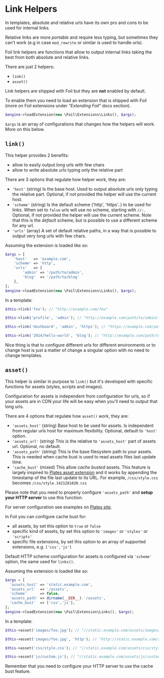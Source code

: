 <!--
currentMenu: "linkhelpers"
currentSection: "Blocks & Helpers"
title: "Link Helpers"
-->

# Link Helpers

In templates, absolute and relative urls have its own pro and cons to be used for internal links.

Relative links are more *portable* and require less typing, but sometimes they can't work (e.g in case `mod_rewrite` or similar is used to handle urls).

Foil link helpers are functions that allow to output internal links taking the best from both absolute and relative links.

There are just 2 helpers:

- `link()`
- `asset()`

Link helpers are shipped with Foil but they are **not** enabled by default.

To enable them you need to load an extension that is shipped with Foil (more on Foil extensions under *"Extending Foil"* docs section).

```php
$engine->loadExtension(new \Foil\Extensions\Links(), $args);
```

`$args` is an array of configurations that changes how the helpers will work. More on this below.

## `link()`

This helper provides 2 benefits:

 - allow to easily output long urls with few chars
 - allow to write absolute urls typing only the relative part

There are 3 options that regulate how helper work, they are:

- `'host'` (string) Is the base host. Used to output absolute urls only typing the relative part.
 Optional, if not provided the helper will use the current host.
- `'scheme'` (string) Is the default scheme ('http', 'https'..) to be used for links.
 When set to `false` urls will use no scheme, starting with `//:`.
 Optional, if not provided the helper will use the current scheme.
 Note that this is the *default* scheme, but is possible to use a different scheme for any url.
- `'urls'` (array) A set of default relative paths, in a way that is possible to output very long urls with few chars.

Assuming the extension is loaded like so:

```php
$args = [
    'host'   => 'example.com',
    'scheme' => 'http',
    'urls'   => [
        'admin' => '/path/to/admin',
        'blog'  => '/path/to/blog'
    ],
];
$engine->loadExtension(new \Foil\Extensions\Links(), $args);
```

In a template:

```php
$this->link('foo'); // "http://example.com/foo"

$this->link('profile', 'admin'); // "http://example.com/path/to/admin/foo"

$this->link('dashboard', 'admin', 'https'); // "https://example.com/path/to/admin/foo"

$this->link('2014/hello-world', 'blog'); // "http://example.com/path/to/blog/2014/hello-world"
```

Nice thing is that to configure different urls for different environments or to change host is just a matter of change a singular option with no need to change templates.

## `asset()`

This helper is similar in purpose to `link()` but it's developed with specific functions for assets (styles, scripts and images).

Configuration for assets is independent from configuration for urls, so if your assets are in CDN your life will be easy when you'll need to output that long urls.

There are 4 options that regulate how `asset()` work, they are:

- `'assets_host'` (string) Base host to be used for assets. Is independent from regular urls host for maximum flexibility. Optional, default to `'host'` option.
- `'assets_url'` (string) This is the relative to `'assets_host'` part of assets url. Optional, no default.
- `'assets_path'` (string) This is the base filesystem path to your assets. This is needed when cache bust is used to read assets files last update time.  
- `'cache_bust'` (mixed) This allow *cache busted* assets.
 This feature is largely inspired to [Plates asset extension](http://platesphp.com/extensions/asset/) and it works by appending the timestamp of the file last update to its URL.
 For example, `/css/style.css` becomes `/css/style.1421281020.css`

 Please note that you need to properly configure `'assets_path'` and **setup your HTTP server** to use this function.

 For server configuration see examples on [Plates site](http://platesphp.com/extensions/asset/#filename-caching).

 In Foil you can configure cache bust for:
 - all assets, by set this option to `true` or `false`
 - specific kind of assets, by set this option to `'images'` or `'styles'` or `'scripts'`
 - specific file extensions, by set this option to an array of supported extensions, e.g. `['css','js']`

Default HTTP scheme configuration for assets is configured via `'scheme'` option, the same used for `links()`.

Assuming the extension is loaded like so:

```php
$args = [
  'assets_host' => 'static.example.com',
  'assets_url'  => '/assets',
  'scheme'      => false,
  'assets_path' => dirname(__DIR__).'/assets',
  'cache_bust'  => ['css','js'],
];
$engine->loadExtension(new \Foil\Extension\Links(), $args);
```
In a template:

```php
$this->asset('images/foo.jpg'); // "//static.example.com/assets/images/foo.jpg"

$this->asset('images/foo.jpg', 'http'); // "http://static.example.com/assets/images/foo.jpg"

$this->asset('css/style.css'); // "//static.example.com/assets/css/style.1421281020.css"

$this->asset('js/custom.js'); // "//static.example.com/assets/js/custom.1423959420.js"
```

Remember that you need to configure your HTTP server to use the cache bust feature.
